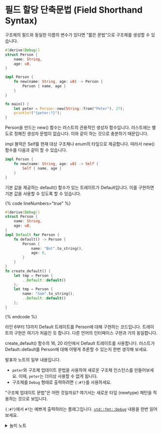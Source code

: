 # 필드 할당 단축문법 (Field Shorthand Syntax)

구조체의 필드와 동일한 이름의 변수가 있다면 "짧은 문법"으로 구조체를 생성할 수 있습니다.&#x20;

```rust
#[derive(Debug)]
struct Person {
    name: String,
    age: u8,
}

impl Person {
    fn new(name: String, age: u8) -> Person {
        Person { name, age }
    }
}

fn main() {
    let peter = Person::new(String::from("Peter"), 27);
    println!("{peter:?}");
}
```

Person을 만드는 new() 함수는 러스트의 관용적인 생성자 함수입니다. 러스트에는 별도로 정해진 생성자 문법이 없습니다. 이와 같이 하는 것으로 충분하기 때문입니다.&#x20;

impl 블럭은 Self를 현재 대상 구조체나 enum의 타잎으로 제공합니다. 따라서 new() 함수를 다음과 같이 할 수 있습니다.&#x20;

```rust
impl Person {
    fn new(name: String, age: u8) -> Self {
        Self { name, age }
    }
}
```

기본 값을 제공하는 default() 함수가 있는 트레이트가 Default입니다. 이를 구현하면 기본 값을 사용할 수 있도록 할 수 있습니다.&#x20;

{% code lineNumbers="true" %}
```rust
#[derive(Debug)]
struct Person {
    name: String,
    age: u8,
}
impl Default for Person {
    fn default() -> Person {
        Person {
            name: "Bot".to_string(),
            age: 0,
        }
    }
}
fn create_default() {
    let tmp = Person {
        ..Default::default()
    };
    let tmp = Person {
        name: "Sam".to_string(),
        ..Default::default()
    };
}
```
{% endcode %}

라인 6부터 13까지 Default 트레이트를 Person에 대해 구현하는 코드입니다. 트레이트의 구현은 여기가 처음인 듯 합니다. 다른 언어의 인터페이스 구현과 거의 동일합니다.&#x20;

create\_default() 함수의 16, 20 라인에서 Default 트레이트를 사용합니다. 러스트가 Default::default를 Person에 대해 어떻게 추론할 수 있는지 한번 생각해 보세요.&#x20;

발표자 노트의 일부 내용입니다.&#x20;

* `peter`와 구조체 업데이트 문법을 사용하여 새로운 구조체 인스턴스를 만들어보세요. 이때, `peter`는 더이상 사용할 수 없게 됩니다.
* 구조체를 `Debug` 형태로 출력하려면 `{:#?}`를 사용하세요.

"구조체 업데이트 문법"은 어떤 것일까요? 여기서는 새로운 타잎 (newtype) 패턴을 적용하는 것으로 보입니다.&#x20;

`{:#?}`에서 `#?`는 예쁘게 출력하라는 플래그입니다. [`std::fmt::Debug`](https://doc.rust-lang.org/std/fmt/trait.Debug.html) 내용을 한번 읽어 보세요.

<details>

<summary>놀미 노트</summary>

자바스크립트와 같은 동적인 언어에서 주로 제공하는 기능으로 편리한 면이 있으나 자주 사용할 기능은 아닌 듯 합니다. 다른 코드를 읽을 때 알고 있어야 하는 정도로 생각하면 되겠습니다.

</details>

